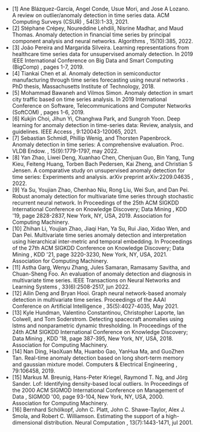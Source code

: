 - [1] Ane Blázquez-García, Angel Conde, Usue Mori, and Jose A Lozano. A review on outlier/anomaly detection in time series data. ACM Computing Surveys (CSUR) , 54(3):1-33, 2021.
- [2] Stéphane Crépey, Noureddine Lehdili, Nisrine Madhar, and Maud Thomas. Anomaly detection in financial time series by principal component analysis and neural networks. Algorithms , 15(10):385, 2022.
- [3] João Pereira and Margarida Silveira. Learning representations from healthcare time series data for unsupervised anomaly detection. In 2019 IEEE International Conference on Big Data and Smart Computing (BigComp) , pages 1-7, 2019.
- [4] Tiankai Chen et al. Anomaly detection in semiconductor manufacturing through time series forecasting using neural networks . PhD thesis, Massachusetts Institute of Technology, 2018.
- [5] Mohammad Bawaneh and Vilmos Simon. Anomaly detection in smart city traffic based on time series analysis. In 2019 International Conference on Software, Telecommunications and Computer Networks (SoftCOM) , pages 1-6, 2019.
- [6] Kukjin Choi, Jihun Yi, Changhwa Park, and Sungroh Yoon. Deep learning for anomaly detection in time-series data: Review, analysis, and guidelines. IEEE Access , 9:120043-120065, 2021.
- [7] Sebastian Schmidl, Phillip Wenig, and Thorsten Papenbrock. Anomaly detection in time series: A comprehensive evaluation. Proc. VLDB Endow. , 15(9):1779-1797, may 2022.
- [8] Yan Zhao, Liwei Deng, Xuanhao Chen, Chenjuan Guo, Bin Yang, Tung Kieu, Feiteng Huang, Torben Bach Pedersen, Kai Zheng, and Christian S Jensen. A comparative study on unsupervised anomaly detection for time series: Experiments and analysis. arXiv preprint arXiv:2209.04635 , 2022.
- [9] Ya Su, Youjian Zhao, Chenhao Niu, Rong Liu, Wei Sun, and Dan Pei. Robust anomaly detection for multivariate time series through stochastic recurrent neural network. In Proceedings of the 25th ACM SIGKDD International Conference on Knowledge Discovery; Data Mining , KDD '19, page 2828-2837, New York, NY, USA, 2019. Association for Computing Machinery.
- [10] Zhihan Li, Youjian Zhao, Jiaqi Han, Ya Su, Rui Jiao, Xidao Wen, and Dan Pei. Multivariate time series anomaly detection and interpretation using hierarchical inter-metric and temporal embedding. In Proceedings of the 27th ACM SIGKDD Conference on Knowledge Discovery; Data Mining , KDD '21, page 3220-3230, New York, NY, USA, 2021. Association for Computing Machinery.
- [11] Astha Garg, Wenyu Zhang, Jules Samaran, Ramasamy Savitha, and Chuan-Sheng Foo. An evaluation of anomaly detection and diagnosis in multivariate time series. IEEE Transactions on Neural Networks and Learning Systems , 33(6):2508-2517, jun 2022.
- [12] Ailin Deng and Bryan Hooi. Graph neural network-based anomaly detection in multivariate time series. Proceedings of the AAAI Conference on Artificial Intelligence , 35(5):4027-4035, May 2021.
- [13] Kyle Hundman, Valentino Constantinou, Christopher Laporte, Ian Colwell, and Tom Soderstrom. Detecting spacecraft anomalies using lstms and nonparametric dynamic thresholding. In Proceedings of the 24th ACM SIGKDD International Conference on Knowledge Discovery; Data Mining , KDD '18, page 387-395, New York, NY, USA, 2018. Association for Computing Machinery.
- [14] Nan Ding, HaoXuan Ma, Huanbo Gao, YanHua Ma, and GuoZhen Tan. Real-time anomaly detection based on long short-term memory and gaussian mixture model. Computers & Electrical Engineering , 79:106458, 2019.
- [15] Markus M. Breunig, Hans-Peter Kriegel, Raymond T. Ng, and Jörg Sander. Lof: Identifying density-based local outliers. In Proceedings of the 2000 ACM SIGMOD International Conference on Management of Data , SIGMOD '00, page 93-104, New York, NY, USA, 2000. Association for Computing Machinery.
- [16] Bernhard Schölkopf, John C. Platt, John C. Shawe-Taylor, Alex J. Smola, and Robert C. Williamson. Estimating the support of a high-dimensional distribution. Neural Computation , 13(7):1443-1471, jul 2001.
